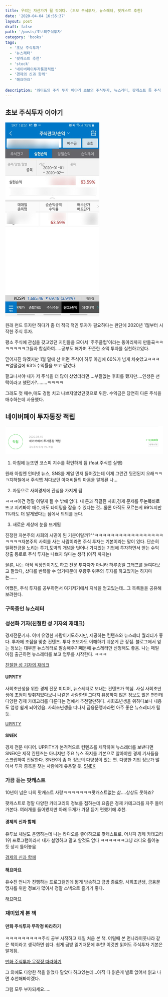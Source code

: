```yaml
---
title: 우리는 자산가가 될 것이다. (초보 주식투자, 뉴스레터, 팟캐스트 추천)
date: '2020-04-04 16:55:37'
layout: post
draft: false
path: '/posts/초보의주식투자'
category: 'books'
tags:
  - '초보 주식투자'
  - '뉴스레터'
  - '팟캐스트 추천'
  - 'stock'
  - '네이버페이투자통장적립'
  - '경제의 신과 함께'
  - '해요마요'

description: '와이프의 주식 투자 이야기 초보의 주식투자, 뉴스레터, 팟캐스트 등 주식 거래를 위해 한 일들(네이버페이투자통장적립), 경제의 신과 함께'
---
```


## 초보 주식투자 이야기

![초보 주식투자](./초보주식투자.jpg)

원래 펀드 투자만 하다가 좀 더 적극 적인 투자가 필요하다는 판단에 2020년 1월부터 시작한 주식 투자.

평소 주식에 관심을 갖고있던 지인들을 모아서 '주주클럽'이라는 동아리까지 만들곸ㅋㅋㅋㅋㅋㅋㅋ그들과 합심하여.....공부도 해가며 꾸준한 소액 투자를 실천하고있다.

믿어지진 않겠지만 1월 말에 산 어떤 주식이 하루 아침에 60%가 넘게 치솟았고ㅋㅋㅋㅋ얼떨결에 63%수익률을 보고 팔았다.

팔고나서야 내가 저 주식을 더 많이 샀었더라면....부질없는 후회를 했지만....인생은 선택이라고 했던가?........ㅋㅋㅋㅋ

그래도 첫 매수,매도 경험 치고 나쁘지않았던것으로 위안. 수익금은 당연히 다른 주식을 매수하는데 사용했다.

## 네이버페이 투자통장 적립

![네이버페이 투자통장 적립](./네이버페이투자통장적립.png)

1. 아침에 눈뜨면 코스피 지수를 확인하게 됨 (feat.주식앱 실행)

원래 아침엔 인터넷 뉴스, SNS를 제일 먼저 들어갔는데 이제 그런건 뒷전된지 오래ㅋㅋㅋ지하철에서 주식앱 쳐다보던 아저씨들의 마음을 알게된 나...

2. 자동으로 사회경제에 관심을 가지게 됨

ㅋㅋㅋ이건 정말 이렇게 될 수 밖에 없다. 내 돈과 직결된 사회,경제 문제를 두눈똑바로 뜨고 지켜봐야 매수,매도 타이밍을 잡을 수 있다는 것...물론 아직도 모르는게 99%지만 1%라도 더 알게됐다는 점에서 의의를 둔다.

3. 새로운 세상에 눈을 뜨게됨

진정한 자본주의 사회의 시민이 된 기분이랄까?^^ㅋㅋㅋㅋㅋㅋㅋㅋㅋㅋㅋㅋㅋㅋㅋㅋㅋㅋㅋㅋㅋ자본주의 사회를 사는 사람이라면 주식 투자는 기본이라는 말이 있다. 단순히 일확천금을 노리는 투기,도박의 개념을 벗어나 가치있는 기업에 투자하면서 얻는 수익 창출 통로로 주식 투자는 나쁘지 않다는 생각 (아직 까지는)

물론, 나는 아직 직장인이기도 하고 전문 투자자가 아니라 하루종일 그래프를 들여다보고 팔았다, 샀다를 반복할 수 없기때문에 우량주 위주의 투자를 하고있기는 하지마는......

어쨌든, 주식 투자를 공부하면서 여기저기에서 지식을 얻고있는데...그 목록들을 공유해보려한다.

### 구독중인 뉴스레터

### 성선화 기자(친절한 성 기자의 재테크)

경제전문기자. 이미 유명한 사람이기도하지만, 제공하는 컨텐츠와 뉴스레터 퀄리티가 좋다. 투자에 초점을 맞춘 컨텐츠. 투자 초보자도 이해하기 쉬운게 큰 장점. 블로그에서 얻는 정보는 대부분 뉴스레터로 발송해주기때문에 뉴스레터만 신청해도 좋음. 나는 매일 아침 출근하면 뉴스레터를 보고 업무를 시작한다. ㅋㅋㅋ

[친절한 성 기자의 재테크](https://blog.naver.com/alloga)

#### UPPITY

사회초년생을 위한 경제 전문 미디어, 뉴스레터로 보내는 컨텐츠가 핵심. 사실 사회초년생에 초점이 맞춰져있다보니 나같은 사람한텐 그다지 유용하지 않은 정보도 많은 편인데 다양한 경제 카테고리를 다룬다는 점에서 추천할만하다. 사회초년생을 위하다보니 내용도 엄청 쉽게 되어있음. 사회초년생을 떠나서 금융문맹자라면 아주 좋은 뉴스레터가 될듯.

[UPPITY](https://uppity.co.kr/)

#### SNEK

경제 전문 미디어. UPPITY가 본격적으로 컨텐츠를 제작하여 뉴스레터를 보낸다면 SNEK은 제작 컨텐츠는 아니지만 주요 뉴스 꼭지를 기본으로 알아야한 경제 기사들을 스크랩하여 전달한다. SNEK이 좀 더 정보의 다양성이 있는 편. 다양한 기업 정보가 많아서 투자 종목을 찾는 사람에게 유용할 듯.
[SNEK](https://www.snek.ai/home#economy)

### 가끔 듣는 팟캐스트

10년이 넘은 나의 팟캐스트 사랑ㅋㅋㅋㅋㅋㅋㅋ팟캐스트없는 삶....상상도 못하죠?

팟캐스트로 정말 다양한 카테고리의 정보를 접하는데 요즘은 경제 카테고리를 자주 들어가본다. 여러개를 들어봤지만 아래 두개가 가장 듣기 편했기에 추천.

#### 경제의 신과 함께

유투브 채널도 운영하는데 나는 라디오를 좋아하므로 팟캐스트로. 어차피 경제 카테고리 1위 프로그램이라서 내가 설명하고 말고 할것도 없다 ㅋㅋㅋㅋㅋㅋ그냥 라디오 틀어놓듯 상시 틀어놓음

[경제의 신과 함께](http://www.podbbang.com/ch/15781)

#### 해요마요

유수진 언니가 진행하는 프로그램인데 짧게 방송하고 금방 종료함. 사회초년생, 금융문맹자를 위한 정보가 많아서 정말 스낵으로 즐기기 좋다.

[해요마요](http://www.podbbang.com/ch/16762)

### 재미있게 본 책

#### 만화 주식투자 무작정 따라하기

ㅋㅋㅋㅋㅋㅋㅋㅋㅋ주식 공부 시작하고 제일 처음 본 책. 어릴때 본 먼나라이웃나라 같은 책이라고 생각하면 쉽다. 쉽게 금방 읽기때문에 추천! 이것만 읽어도 주식투자 기본은 알게됨.

[만화 주식투자 무작정 따라하기](https://www.aladin.co.kr/shop/wproduct.aspx?ItemId=116048223)

그 외에도 다양한 책을 읽었다 말았다 하고있는데...아직 다 읽은게 별로 없어서 읽고 나면 추천해봐야겠다.

그럼 모두 부자되세요.....
